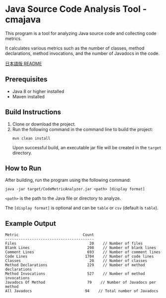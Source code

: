 # Java Source Code Analysis Tool - cmajava
This program is a tool for analyzing Java source code and collecting code metrics.

It calculates various metrics such as the number of classes, method declarations, method invocations, and the number of Javadocs in the code.

[日本語版 README](https://github.com/ibu00024/cmajava/blob/main/README-ja.md)
## Prerequisites

- Java 8 or higher installed
- Maven installed

## Build Instructions

1. Clone or download the project.
2. Run the following command in the command line to build the project:
    ```
    mvn clean install
    ```
    Upon successful build, an executable jar file will be created in the `target` directory.

## How to Run

After building, run the program using the following command:
```
java -jar target/CodeMetricAnalyzer.jar <path> [display format]
```
`<path>` is the path to the Java file or directory to analyze.

The `[display format]` is optional and can be `table` or `csv` (default is `table`).

## Example Output

```
Metric                             Count
----------------------------------------
Files                                 20    // Number of files
Blank Lines                          298    // Number of blank lines
Comment Lines                        693    // Number of comment lines
Code Lines                          1704    // Number of code lines
Classes                               20    // Number of classes
Method Declarations                  229    // Number of method declarations
Method Invocations                   527    // Number of method invocations
Javadocs Of Method                   79    // Number of Javadocs per method
All Javadocs                        94    // Total number of Javadocs
```
